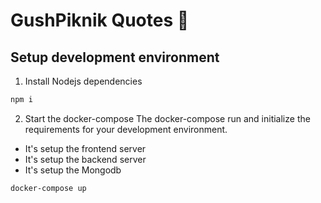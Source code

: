 # GushPiknik Quotes 👾

## Setup development environment
1. Install Nodejs dependencies
```bash
npm i
```
2. Start the docker-compose
The docker-compose run and initialize the requirements for your development environment.
* It's setup the frontend server
* It's setup the backend server
* It's setup the Mongodb
```bash
docker-compose up
```
